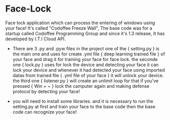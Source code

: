 # Face-Lock
Face lock application which can process the entering of windows using your face! It's called "Codoffee Freeze Wall", The base code was for a startup called Codoffee Programming Group and since it's 1.3 release, It has developed by I.T.I Cloud API.

* There are 3 .py and .pyw files in the project one of the { setting.py } is the main one and uses for create .yml file { deep learning trained file } of your face and drag it for training your face for face lock. the seconde one { lock.py } uses for lock the device and detecting your face it can lock your device and whenever it had detected your face using imported datas from trained file { .yml file of your face } it will unlock your device. the third one { listener.py } will create an unlimit loop for that if you've pressed { Win + ~ } lock the camputer again and making defense protocol by detecting your face!

* you will need to install some libraries. and it is necessary to run the setting.py at first and train your face to the base code then the base code can recognize your face!

